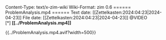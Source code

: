 Content-Type: text/x-zim-wiki
Wiki-Format: zim 0.6
====== ProblemAnalysis.mp4 ======
Text date: [[Zettelkasten:2024:04:23|2024-04-23]] File date: [[Zettelkasten:2024:04:23|2024-04-23]]
@VIDEO  
[*] **[[../ProblemAnalysis.mp4]]** 




{{../ProblemAnalysis.mp4.avif?width=500}}

